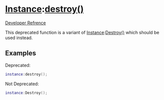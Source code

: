 # [Instance](Class?Instance):[destroy()](Method?Instance/destroy)
[Developer Refrence](Method?Instance/destroy)

This deprecated function is a variant of [Instance](Class?Instance):[Destroy()](Method?Instance/Destroy) which should be used instead.

## Examples
Deprecated:
```lua
instance:destroy();
```

Not Deprecated:
```lua
instance:Destroy();
```
